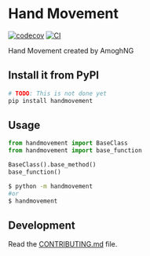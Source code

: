 # Hand Movement

[![codecov](https://codecov.io/gh/AmoghNG/HandMovement/branch/main/graph/badge.svg?token=HandMovement_token_here)](https://codecov.io/gh/AmoghNG/HandMovement)
[![CI](https://github.com/AmoghNG/HandMovement/actions/workflows/main.yml/badge.svg)](https://github.com/AmoghNG/HandMovement/actions/workflows/main.yml)

Hand Movement created by AmoghNG

## Install it from PyPI

```bash
# TODO: This is not done yet
pip install handmovement
```

## Usage

```py
from handmovement import BaseClass
from handmovement import base_function

BaseClass().base_method()
base_function()
```

```bash
$ python -m handmovement
#or
$ handmovement
```

## Development

Read the [CONTRIBUTING.md](CONTRIBUTING.md) file.
